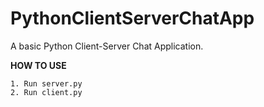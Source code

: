 # PythonClientServerChatApp

A basic Python Client-Server Chat Application.

**HOW TO USE**
```
1. Run server.py
2. Run client.py
```
